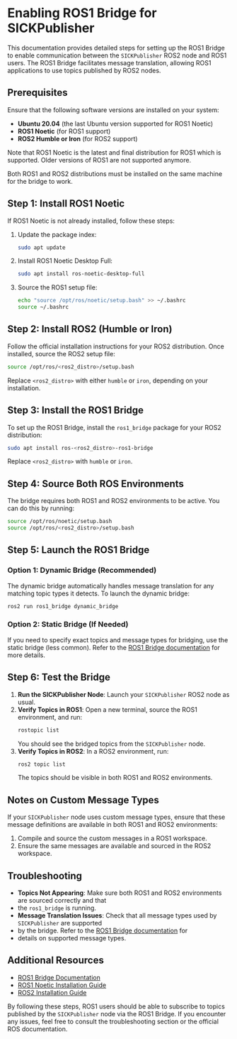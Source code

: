 # Enabling ROS1 Bridge for SICKPublisher
This documentation provides detailed steps for setting up the ROS1 Bridge to enable communication
between the `SICKPublisher` ROS2 node and ROS1 users. The ROS1 Bridge facilitates message
translation, allowing ROS1 applications to use topics published by ROS2 nodes.

## Prerequisites
Ensure that the following software versions are installed on your system:

- **Ubuntu 20.04** (the last Ubuntu version supported for ROS1 Noetic)
- **ROS1 Noetic** (for ROS1 support)
- **ROS2 Humble or Iron** (for ROS2 support)

Note that ROS1 Noetic is the latest and final distribution for ROS1 which is supported. Older
versions of ROS1 are not supported anymore.

Both ROS1 and ROS2 distributions must be installed on the same machine for the bridge to work.

## Step 1: Install ROS1 Noetic
If ROS1 Noetic is not already installed, follow these steps:

1. Update the package index:
   ```bash
   sudo apt update
   ```

2. Install ROS1 Noetic Desktop Full:
   ```bash
   sudo apt install ros-noetic-desktop-full
   ```

3. Source the ROS1 setup file:
   ```bash
   echo "source /opt/ros/noetic/setup.bash" >> ~/.bashrc
   source ~/.bashrc
   ```

## Step 2: Install ROS2 (Humble or Iron)
Follow the official installation instructions for your ROS2 distribution. Once installed, source the
ROS2 setup file:

```bash
source /opt/ros/<ros2_distro>/setup.bash
```
Replace `<ros2_distro>` with either `humble` or `iron`, depending on your installation.

## Step 3: Install the ROS1 Bridge
To set up the ROS1 Bridge, install the `ros1_bridge` package for your ROS2 distribution:

```bash
sudo apt install ros-<ros2_distro>-ros1-bridge
```
Replace `<ros2_distro>` with `humble` or `iron`.

## Step 4: Source Both ROS Environments
The bridge requires both ROS1 and ROS2 environments to be active. You can do this by running:

```bash
source /opt/ros/noetic/setup.bash
source /opt/ros/<ros2_distro>/setup.bash
```

## Step 5: Launch the ROS1 Bridge

### Option 1: Dynamic Bridge (Recommended)
The dynamic bridge automatically handles message translation for any matching topic types it
detects. To launch the dynamic bridge:

```bash
ros2 run ros1_bridge dynamic_bridge
```

### Option 2: Static Bridge (If Needed)
If you need to specify exact topics and message types for bridging, use the static bridge
(less common). Refer to the [ROS1 Bridge documentation](https://index.ros.org/p/ros1_bridge/) for
more details.

## Step 6: Test the Bridge
1. **Run the SICKPublisher Node**: Launch your `SICKPublisher` ROS2 node as usual.
2. **Verify Topics in ROS1**: Open a new terminal, source the ROS1 environment, and run:
   ```bash
   rostopic list
   ```
   You should see the bridged topics from the `SICKPublisher` node.
3. **Verify Topics in ROS2**: In a ROS2 environment, run:
   ```bash
   ros2 topic list
   ```
   The topics should be visible in both ROS1 and ROS2 environments.

## Notes on Custom Message Types
If your `SICKPublisher` node uses custom message types, ensure that these message definitions are
available in both ROS1 and ROS2 environments:

1. Compile and source the custom messages in a ROS1 workspace.
2. Ensure the same messages are available and sourced in the ROS2 workspace.

## Troubleshooting
- **Topics Not Appearing**: Make sure both ROS1 and ROS2 environments are sourced correctly and that
- the `ros1_bridge` is running.
- **Message Translation Issues**: Check that all message types used by `SICKPublisher` are supported
- by the bridge. Refer to the [ROS1 Bridge documentation](https://index.ros.org/p/ros1_bridge/) for
- details on supported message types.

## Additional Resources
- [ROS1 Bridge Documentation](https://index.ros.org/p/ros1_bridge/)
- [ROS1 Noetic Installation Guide](http://wiki.ros.org/noetic/Installation)
- [ROS2 Installation Guide](https://docs.ros.org/en/rolling/Installation.html)

By following these steps, ROS1 users should be able to subscribe to topics published by the
`SICKPublisher` node via the ROS1 Bridge. If you encounter any issues, feel free to consult the
troubleshooting section or the official ROS documentation.
